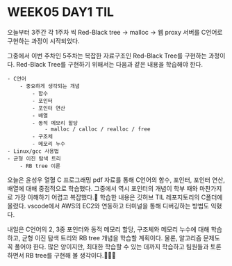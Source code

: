# WEEK05 DAY1 TIL
오늘부터 3주간 각 1주차 씩 Red-Black tree → malloc → 웹 proxy 서버를 C언어로 구현하는 과정이 시작되었다.

그중에서 이번 주차인 5주차는 복잡한 자료구조인 Red-Black Tree를 구현하는 과정이다. Red-Black Tree를 구현하기 위해서는 다음과 같은 내용을 학습해야 한다.
```
- C언어
    - 중요하게 생각되는 개념
        - 함수
        - 포인터
        - 포인터 연산
        - 배열
        - 동적 메모리 할당
            - malloc / calloc / realloc / free
        - 구조체
        - 메모리 누수
- Linux/gcc 사용법
- 균형 이진 탐색 트리
    - RB tree 이론
```

오늘은 윤성우 열혈 C 프로그래밍 pdf 자료를 통해 C언어의 함수, 포인터, 포인터 연산, 배열에 대해 중점적으로 학습했다.
그중에서 역시 포인터의 개념이 학부 때와 마찬가지로 가장 이해하기 어렵고 복잡했다.🤯
학습한 내용은 깃허브 TIL 레포지토리의 C폴더에 올렸다.
vscode에서 AWS의 EC2와 연동하고 터미널을 통해 디버깅하는 방법도 익혔다.

내일은 C언어의 2, 3중 포인터와 동적 메모리 할당, 구조체와 메모리 누수에 대해 학습하고, 균형 이진 탐색 트리와 RB tree 개념을 학습할 계획이다. 물론, 알고리즘 문제도 꼭 풀어야 한다.
많은 양이지만, 최대한 학습할 수 있는 데까지 학습하고 팀원들과 토론하면서 RB tree를 구현해 볼 생각이다.👨🏻‍💻